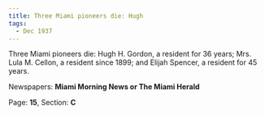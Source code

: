 ```yaml
---  
title: Three Miami pioneers die: Hugh  
tags:  
  - Dec 1937  
---  
```

  
Three Miami pioneers die: Hugh H. Gordon, a resident for 36 years; Mrs. Lula M. Cellon, a resident since 1899; and Elijah Spencer, a resident for 45 years.  
  
Newspapers: **Miami Morning News or The Miami Herald**  
  
Page: **15**, Section: **C** 

